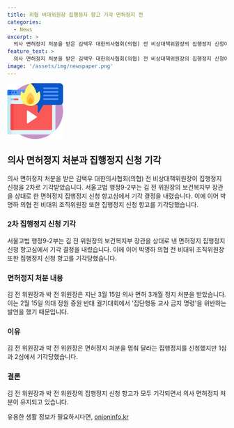 ```yaml
---
title: 의협 비대위원장 집행정지 항고 기각 면허정지 전
categories:
  - News
excerpt: >
  의사 면허정지 처분을 받은 김택우 대한의사협회(의협) 전 비상대책위원장의 집행정지 신청이 법원에서 다시 기각됐다. 서울고법은 보건복지부 장관을 상대로 낸 집행정지 신청 항고심에서 기각 결정했다. 정부는 김 전 위원장과 박명하 의협 전 비대위 조직위원장의 발언을 이유로 의사 면허 3개월 정지 처분을 내렸는데, 그들의 집행정지 신청도 서울행정법원에서 기각됐다.
feature_text: >
  의사 면허정지 처분을 받은 김택우 대한의사협회(의협) 전 비상대책위원장의 집행정지 신청이 법원에서 다시 기각됐다. 서울고법은 보건복지부 장관을 상대로 낸 집행정지 신청 항고심에서 기각 결정했다. 정부는 김 전 위원장과 박명하 의협 전 비대위 조직위원장의 발언을 이유로 의사 면허 3개월 정지 처분을 내렸는데, 그들의 집행정지 신청도 서울행정법원에서 기각됐다.
image: '/assets/img/newspaper.png'
---
```


<p><img src="/assets/img/news.png" alt="rentncar 속보" /></p>

<h2 data-ke-size="size26">의사 면허정지 처분과 집행정지 신청 기각</h2>

<p data-ke-size="size16">의사 면허정지 처분을 받은 김택우 대한의사협회(의협) 전 비상대책위원장이 집행정지 신청을 2차로 기각받았습니다. 서울고법 행정9-2부는 김 전 위원장의 보건복지부 장관을 상대로 한 면허정지 집행정지 신청 항고심에서 기각 결정을 내렸습니다. 이에 이어 박명하 의협 전 비대위 조직위원장 또한 집행정지 신청 항고를 기각당했습니다.</p>

<h3>2차 집행정지 신청 기각</h3>

<p data-ke-size="size16">서울고법 행정9-2부는 김 전 위원장의 보건복지부 장관을 상대로 낸 면허정지 집행정지 신청 항고심에서 기각 결정을 내렸습니다. 이에 이어 박명하 의협 전 비대위 조직위원장 또한 집행정지 신청 항고를 기각당했습니다.</p>

<h3>면허정지 처분 내용</h3>

<p data-ke-size="size16">김 전 위원장과 박 전 위원장은 지난 3월 15일 의사 면허 3개월 정지 처분을 받았습니다. 이는 2월 15일 의대 정원 증원 반대 궐기대회에서 '집단행동 교사 금지 명령'을 위반하는 발언을 했기 때문입니다.</p>

<h3>이유</h3>

<p data-ke-size="size16">김 전 위원장과 박 전 위원장은 면허정지 처분을 멈춰 달라는 집행정지를 신청했지만 1심과 2심에서 기각당했습니다.</p>

<h3>결론</h3>

<p data-ke-size="size16">김 전 위원장과 박 전 위원장의 집행정지 신청 항고가 모두 기각되면서 의사 면허정지 처분이 유지되고 있습니다.</p>
유용한 생활 정보가 필요하시다면, <a href="https://onioninfo.kr" rel="dofollow">onioninfo.kr</a>



